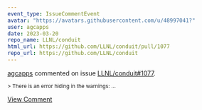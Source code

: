 ```yaml
---
event_type: IssueCommentEvent
avatar: "https://avatars.githubusercontent.com/u/48997041?"
user: agcapps
date: 2023-03-20
repo_name: LLNL/conduit
html_url: https://github.com/LLNL/conduit/pull/1077
repo_url: https://github.com/LLNL/conduit
---
```


<a href='https://github.com/agcapps' target='_blank'>agcapps</a> commented on issue <a href='https://github.com/LLNL/conduit/pull/1077' target='_blank'>LLNL/conduit#1077</a>.

<small>> There is an error hiding in the warnings:...</small>

<a href='https://github.com/LLNL/conduit/pull/1077' target='_blank'>View Comment</a>